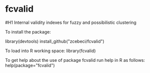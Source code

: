# fcvalid
#H1 Internal validity indexes for fuzzy and possibilistic clustering

To install the package:

library(devtools)
install_github("zcebeci/fcvalid")

To load into R working space:
library(fcvalid)

To get help about the use of package fcvalid run help in R as follows:
help(package="fcvalid")


